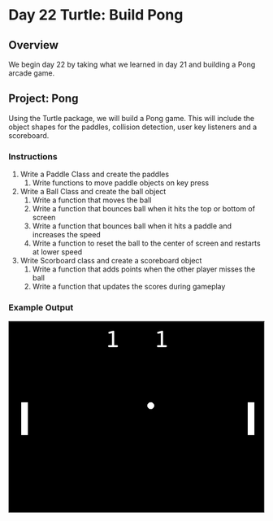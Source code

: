 # Day 22 Turtle: Build Pong

## Overview

   We begin day 22 by taking what we learned in day 21 and building a Pong arcade game.

## Project: Pong

Using the Turtle package, we will build a Pong game. This will include the object shapes for the paddles, collision detection, user key listeners and a scoreboard.

### Instructions

1. Write a Paddle Class and create the paddles
   1. Write functions to move paddle objects on key press
2. Write a Ball Class and create the ball object
   1. Write a function that moves the ball
   2. Write a function that bounces ball when it hits the top or bottom of screen
   3. Write a function that bounces ball when it hits a paddle and increases the speed
   4. Write a function to reset the ball to the center of screen and restarts at lower speed
3. Write Scorboard class and create a scoreboard object
   1. Write a function that adds points when the other player misses the ball
   2. Write a function that updates the scores during gameplay

### Example Output

![Pong Game](Images/pong_game.png)
